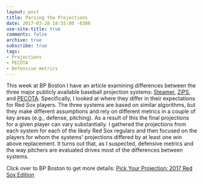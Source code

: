 ```yaml
---
layout: post
title: Parsing the Projections
date: 2017-03-28 18:55:00 -0300
use-site-title: true
comments: false
archive: true
subscribe: true
tags:
- Projections
- PECOTA
- Defensive metrics
---
```


This week at BP Boston I have an article examining differences between the three major publicly available baseball projection systems: 
<a href = "http://steamerprojections.com/blog/about-2/" target = "_blank"> Steamer</a>, <a href = "http://www.fangraphs.com/blogs/2017-zips-projections-boston-red-sox/" target = "_blank"> ZiPS</a>, and <a href = "https://en.wikipedia.org/wiki/PECOTA" target = "_blank"> PECOTA</a>. 
Specifically, I looked at where they differ in their expectations for Red Sox players. The three systems are based on similar algorithms, but they
make different assumptions and rely on different metrics in a couple of key areas (e.g., defense, pitching). As a result of this the final 
projections for a given player can vary substantially. I gathered the projections from each system for each of the likely Red Sox regulars 
and then focused on the players for whom the systems' projections differed by at least one win above replacement. It turns out that, as I 
suspected, defensive metrics and the way pitchers are evaluated drives most of the differences between systems.

Click over to BP Boston to get more details: <a href = "http://boston.locals.baseballprospectus.com/2017/03/28/pick-your-projection-2017-red-sox-edition/" target = "_blank"> Pick Your Projection: 2017 Red Sox Edition</a>